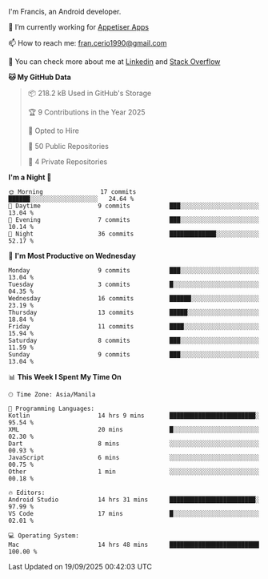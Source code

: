 
I'm Francis, an Android developer.

🔭 I’m currently working for [Appetiser Apps](http://appetiser.com.au)

📫 How to reach me: fran.cerio1990@gmail.com

👀 You can check more about me at [Linkedin](https://www.linkedin.com/in/francerio/) and [Stack Overflow](https://stackoverflow.com/users/1614267/fran-ceriu)



<!--START_SECTION:waka-->
**🐱 My GitHub Data** 

> 📦 218.2 kB Used in GitHub's Storage 
 > 
> 🏆 9 Contributions in the Year 2025
 > 
> 💼 Opted to Hire
 > 
> 📜 50 Public Repositories 
 > 
> 🔑 4 Private Repositories 
 > 
**I'm a Night 🦉** 

```text
🌞 Morning                17 commits          ██████░░░░░░░░░░░░░░░░░░░   24.64 % 
🌆 Daytime                9 commits           ███░░░░░░░░░░░░░░░░░░░░░░   13.04 % 
🌃 Evening                7 commits           ███░░░░░░░░░░░░░░░░░░░░░░   10.14 % 
🌙 Night                  36 commits          █████████████░░░░░░░░░░░░   52.17 % 
```
📅 **I'm Most Productive on Wednesday** 

```text
Monday                   9 commits           ███░░░░░░░░░░░░░░░░░░░░░░   13.04 % 
Tuesday                  3 commits           █░░░░░░░░░░░░░░░░░░░░░░░░   04.35 % 
Wednesday                16 commits          ██████░░░░░░░░░░░░░░░░░░░   23.19 % 
Thursday                 13 commits          █████░░░░░░░░░░░░░░░░░░░░   18.84 % 
Friday                   11 commits          ████░░░░░░░░░░░░░░░░░░░░░   15.94 % 
Saturday                 8 commits           ███░░░░░░░░░░░░░░░░░░░░░░   11.59 % 
Sunday                   9 commits           ███░░░░░░░░░░░░░░░░░░░░░░   13.04 % 
```


📊 **This Week I Spent My Time On** 

```text
🕑︎ Time Zone: Asia/Manila

💬 Programming Languages: 
Kotlin                   14 hrs 9 mins       ████████████████████████░   95.54 % 
XML                      20 mins             █░░░░░░░░░░░░░░░░░░░░░░░░   02.30 % 
Dart                     8 mins              ░░░░░░░░░░░░░░░░░░░░░░░░░   00.93 % 
JavaScript               6 mins              ░░░░░░░░░░░░░░░░░░░░░░░░░   00.75 % 
Other                    1 min               ░░░░░░░░░░░░░░░░░░░░░░░░░   00.18 % 

🔥 Editors: 
Android Studio           14 hrs 31 mins      ████████████████████████░   97.99 % 
VS Code                  17 mins             █░░░░░░░░░░░░░░░░░░░░░░░░   02.01 % 

💻 Operating System: 
Mac                      14 hrs 48 mins      █████████████████████████   100.00 % 
```


 Last Updated on 19/09/2025 00:42:03 UTC
<!--END_SECTION:waka-->
